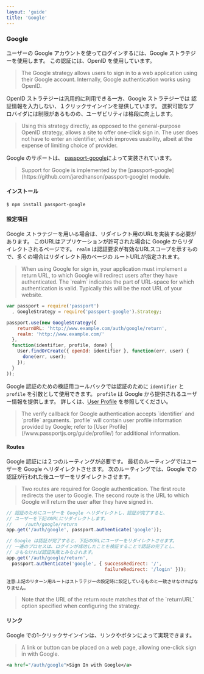 ```yaml
---
layout: 'guide'
title: 'Google'
---
```


### Google

ユーザーの Google アカウントを使ってログインするには、Google ストラテジーを使用します。
この認証には、OpenID を使用しています。

<blockquote class="original">
The Google strategy allows users to sign in to a web application using their
Google account.  Internally, Google authentication works using OpenID.
</blockquote>

OpenID ストラテジーは汎用的に利用できる一方、Google ストラテジーでは
認証情報を入力しない、１クリックサインインを提供しています。
選択可能なプロバイダには制限があるものの、ユーザビリティは格段に向上します。

<blockquote class="original">
Using this strategy directly, as opposed to the general-purpose OpenID strategy,
allows a site to offer one-click sign in.  The user does not have to enter an
identifier, which improves usability, albeit at the expense of limiting choice
of provider.
</blockquote>

Google のサポートは、 [passport-google](https://github.com/jaredhanson/passport-google)によって実装されています。

<blockquote class="original">
Support for Google is implemented by the [passport-google](https://github.com/jaredhanson/passport-google)
module.
</blockquote>

#### インストール

```bash
$ npm install passport-google
```

#### 設定項目

Google ストラテジーを用いる場合は、リダイレクト用のURLを実装する必要があります。
このURLはアプリケーションが許可された場合に Google からリダイレクトされるページです。
`realm` は認証要求が有効なURLスコープを示すもので、多くの場合はリダイレクト用のページの
ルートURLが指定されます。

<blockquote class="original">
When using Google for sign in, your application must implement a return
URL, to which Google will redirect users after they have authenticated.
The `realm` indicates the part of URL-space for which authentication is valid.
Typically this will be the root URL of your website.
</blockquote>


```javascript
var passport = require('passport')
  , GoogleStrategy = require('passport-google').Strategy;

passport.use(new GoogleStrategy({
    returnURL: 'http://www.example.com/auth/google/return',
    realm: 'http://www.example.com/'
  },
  function(identifier, profile, done) {
    User.findOrCreate({ openId: identifier }, function(err, user) {
      done(err, user);
    });
  }
));
```

Google 認証のための検証用コールバックでは認証のために `identifier` と `profile` を引数として使用できます。
`profile` は Google から提供されるユーザー情報を提供します。
詳しくは、[User Profile](/www.passportjs.org/guide/profile/) を参照してください。

<blockquote class="original">
The verify callback for Google authentication accepts `identifier` and `profile`
arguments.  `profile` will contain user profile information provided by Google;
refer to [User Profile](/www.passportjs.org/guide/profile/) for additional information.
</blockquote>

#### Routes

Google 認証には２つのルーティングが必要です。
最初のルーティングではユーザーを Google へリダイレクトさせます。
次のルーティングでは、Google での認証が行われた後ユーザーをリダイレクトさせます。

<blockquote class="original">
Two routes are required for Google authentication.  The first route redirects
the user to Google.  The second route is the URL to which Google will return the
user after they have signed in.
</blockquote>

```javascript
// 認証のためにユーザーを Google へリダイレクトし、認証が完了すると、
// ユーザーを下記のURLにリダイレクトします。
//     /auth/google/return
app.get('/auth/google', passport.authenticate('google'));

// Google は認証が完了すると、下記のURLにユーザーをリダイレクトさせます。
// 一連のプロセスは、ログインが成功したことを検証することで認証の完了とし、
// さもなければ認証失敗とみなされます。
app.get('/auth/google/return', 
  passport.authenticate('google', { successRedirect: '/',
                                    failureRedirect: '/login' }));
```

<small>注意:上記のリターン用ルートはストラテジーの設定時に設定しているものと一致させなければなりません。</small>

<blockquote class="original">
Note that the URL of the return route matches that of the `returnURL` option
specified when configuring the strategy.
</blockquote>

#### リンク

Google での1-クリックサインインは、リンクやボタンによって実現できます。

<blockquote class="original">
A link or button can be placed on a web page, allowing one-click sign in with
Google.
</blockquote>

```xml
<a href="/auth/google">Sign In with Google</a>
```
